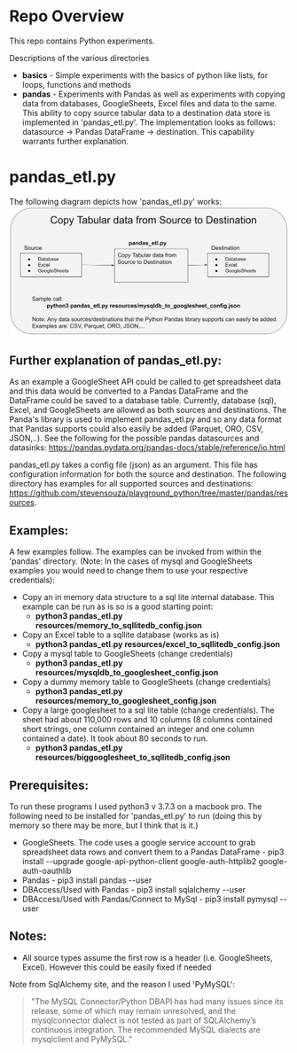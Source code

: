 # Repo Overview
This repo contains Python experiments.

Descriptions of the various directories
* **basics** - Simple experiments with the basics of python like lists, for loops, functions and methods
* **pandas** - Experiments with Pandas as well as experiments with copying data from databases, GoogleSheets, Excel files 
and data to the same. This ability to copy source tabular data to a destination data store is implemented in 'pandas_etl.py'. 
 The implementation looks as follows: datasource -> Pandas DataFrame -> destination. This capability warrants further explanation. 

# pandas_etl.py

The following diagram depicts how 'pandas_etl.py' works: ![pandas_etl.py Overview Diagram](pandas_etl_overview.png)

## Further explanation of pandas_etl.py:

As an example a GoogleSheet API could be called to get 
spreadsheet data and this data would be converted to a Pandas DataFrame and the DataFrame could be saved 
 to a database table.  Currently, database (sql), Excel, and GoogleSheets are allowed
as both sources and destinations. The Panda's library is used to implement pandas_etl.py and so any
data format that Pandas supports could also easily be added (Parquet, ORO, CSV, JSON,..). See the following for the possible pandas datasources and
datasinks: https://pandas.pydata.org/pandas-docs/stable/reference/io.html

pandas_etl.py takes a config file (json) as an argument. This file has configuration information for both the
source and destination.  The following directory has examples for all supported sources and destinations: https://github.com/stevensouza/playground_python/tree/master/pandas/resources.  

## Examples:

A few examples follow.  The examples can be invoked from within the 'pandas' directory. 
(Note: In the cases of mysql and GoogleSheets examples you would need to change them to use your respective credentials):
* Copy an in memory data structure to a sql lite internal database.  This example can be run as is so is a good starting point:
  * **python3 pandas_etl.py resources/memory_to_sqllitedb_config.json**
* Copy an Excel table to a sqllite database (works as is)
  *  **python3 pandas_etl.py resources/excel_to_sqllitedb_config.json**
* Copy a mysql table to GoogleSheets (change credentials)
  * **python3 pandas_etl.py resources/mysqldb_to_googlesheet_config.json**
* Copy a dummy memory table to GoogleSheets (change credentials)
  * **python3 pandas_etl.py resources/memory_to_googlesheet_config.json**
* Copy a large googlesheet to a sql lite table (change credentials). The sheet had about 
  110,000 rows and 10 columns (8 columns contained short strings, one column contained 
  an integer and one column contained a date). It took about 80 seconds to run.
    * **python3 pandas_etl.py resources/biggooglesheet_to_sqllitedb_config.json**

## Prerequisites:

To run these programs I used python3 v 3.7.3 on a macbook pro. 
The following need to be installed for 'pandas_etl.py' to run (doing this by memory so there may be more, but I think that is it.)
* GoogleSheets. The code uses a google service account to grab spreadsheet data rows and convert them to a Pandas DataFrame - pip3  install --upgrade google-api-python-client google-auth-httplib2 google-auth-oauthlib
* Pandas - pip3 install pandas --user
* DBAccess/Used with Pandas - pip3 install sqlalchemy --user
* DBAccess/Used with Pandas/Connect to MySql - pip3 install pymysql --user

## Notes:
* All source types assume the first row is a header (i.e. GoogleSheets, Excel). However this could be easily fixed if needed

Note from SqlAlchemy site, and the reason I used 'PyMySQL': 

> "The MySQL Connector/Python DBAPI has had many issues since its release, some of  which may remain unresolved, and 
the mysqlconnector dialect is not tested as part of SQLAlchemy’s continuous integration. The recommended MySQL 
dialects are mysqlclient and PyMySQL."